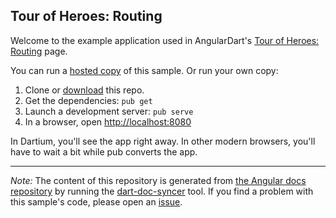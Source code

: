 ## Tour of Heroes: Routing

Welcome to the example application used in AngularDart's
[Tour of Heroes: Routing](https://webdev.dartlang.org/angular/tutorial/toh-pt5.html) page.

You can run a [hosted copy](http://angular-examples.github.io/toh-5) of this sample. Or run your own copy:

1. Clone or [download][] this repo.
2. Get the dependencies: `pub get`
3. Launch a development server: `pub serve`
4. In a browser, open [http://localhost:8080](http://localhost:8080)

In Dartium, you'll see the app right away. In other modern browsers,
you'll have to wait a bit while pub converts the app.

---

*Note:* The content of this repository is generated from
[the Angular docs repository][docs repo] by running the
[dart-doc-syncer](//github.com/angular/dart-doc-syncer) tool.
If you find a problem with this sample's code, please open an
[issue][].

[docs repo]: //github.com/dart-lang/site-webdev/tree/master/public/docs/_examples/toh-5/dart
[download]: //github.com/angular-examples/toh-5/archive/master.zip
[issue]: //github.com/dart-lang/site-webdev/issues/new?labels=example&title=%5BAngular%5D%5Bexample%5D%20tutorial/toh-5%3A%20
